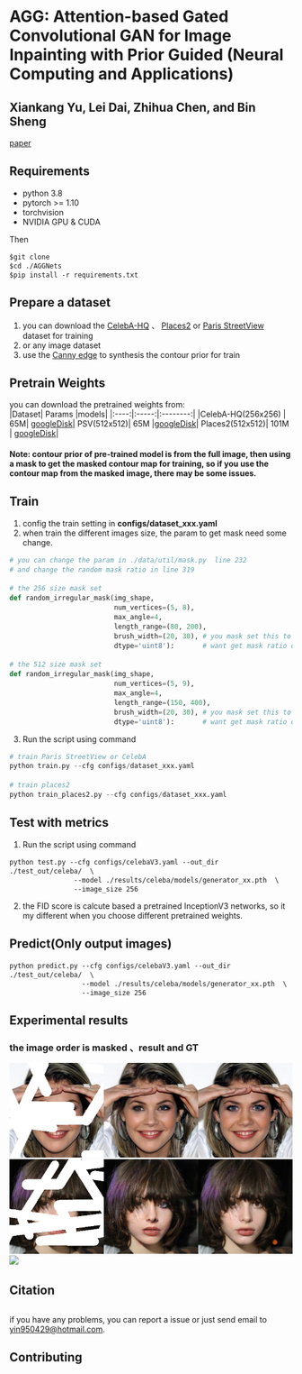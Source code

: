 # AGG: Attention-based Gated Convolutional GAN for Image Inpainting with Prior Guided (Neural Computing and Applications)

## Xiankang Yu, Lei Dai, Zhihua Chen, and Bin Sheng

[paper]()

## Requirements

- python 3.8
- pytorch >= 1.10
- torchvision
- NVIDIA GPU & CUDA 

Then 
```
$git clone 
$cd ./AGGNets
$pip install -r requirements.txt
```

## Prepare a dataset

1. you can download the [CelebA-HQ](https://www.kaggle.com/datasets/badasstechie/celebahq-resized-256x256) 、 [Places2](http://places2.csail.mit.edu/download.html) or 
[Paris StreetView](https://drive.google.com/open?id=1YXEMiAuaVjMm4jmoZPvMyddAmAyRPVfV) dataset for training
2. or any image dataset
3. use the [Canny edge](https://github.com/DCurro/CannyEdgePytorch) to synthesis the contour prior for train

## Pretrain Weights
you can download the pretrained weights from:  
|Dataset| Params |models|
|:----:|:-----:|:--------:|
|CelebA-HQ(256x256) | 65M| [googleDisk](https://drive.google.com/drive/folders/1WW9Kdx_aYDcLfNcWobpzEqhDuU5Iiveo)|
PSV(512x512)|    65M    |[googleDisk](https://drive.google.com/drive/folders/1cS-N8vqTjVSSDg7XqG9VESdIGaXFHJwC?usp=sharing)|
Places2(512x512)| 101M | [googleDisk](https://drive.google.com/drive/folders/1w6Amhdx0bbXInPP7w5sIJ3YT932bSOFd?usp=sharing)|

#### Note: contour prior of pre-trained model is from the full image, then using a mask to get the masked contour map for training, so if you use the contour map from the masked image, there may be some issues.

## Train
1. config the train setting in **configs/dataset_xxx.yaml**
2. when train the different images size, the param to get mask need some change.
```python
# you can change the param in ./data/util/mask.py  line 232
# and change the random mask ratio in line 319

# the 256 size mask set
def random_irregular_mask(img_shape,
                          num_vertices=(5, 8),
                          max_angle=4,
                          length_range=(80, 200),
                          brush_width=(20, 30), # you mask set this to (30, 40) if you 
                          dtype='uint8'):       # want get mask ratio over 0.4

# the 512 size mask set
def random_irregular_mask(img_shape,
                          num_vertices=(5, 9),
                          max_angle=4,
                          length_range=(150, 400),
                          brush_width=(20, 30), # you mask set this to (30, 40) if you 
                          dtype='uint8'):       # want get mask ratio over 0.4

```
3. Run the script using command 
```python
# train Paris StreetView or CelebA
python train.py --cfg configs/dataset_xxx.yaml

# train places2
python train_places2.py --cfg configs/dataset_xxx.yaml

```

## Test with metrics
1. Run the script using command 
```
python test.py --cfg configs/celebaV3.yaml --out_dir ./test_out/celeba/  \
                --model ./results/celeba/models/generator_xx.pth  \
                --image_size 256
```
2. the FID score is calcute based a pretrained InceptionV3 networks, so it my different when you choose different pretrained weights.

## Predict(Only output images)
```
python predict.py --cfg configs/celebaV3.yaml --out_dir ./test_out/celeba/  \
                  --model ./results/celeba/models/generator_xx.pth  \
                  --image_size 256
```

## Experimental results
### the image order is masked 、result and GT
<img src="./samples/celeba_1.png">
<img src="./samples/celeba_2.png">
<img src="./samples/paris sv.png">

## Citation
```

```
if you have any problems, you can report a issue or just send email to <yin950429@hotmail.com>.

## Contributing

